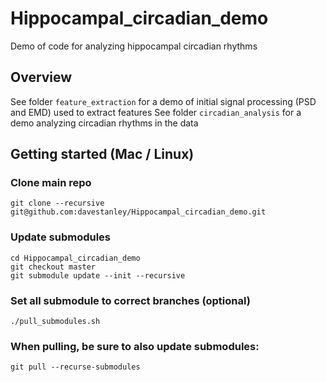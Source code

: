 Hippocampal_circadian_demo
==========================

Demo of code for analyzing hippocampal circadian rhythms

Overview
--------

See folder `feature_extraction` for a demo of initial signal processing (PSD and EMD) used to extract features
See folder `circadian_analysis` for a demo analyzing circadian rhythms in the data



Getting started (Mac / Linux)
--------

### Clone main repo

	git clone --recursive git@github.com:davestanley/Hippocampal_circadian_demo.git
  
### Update submodules
	cd Hippocampal_circadian_demo
	git checkout master
	git submodule update --init --recursive
	
### Set all submodule to correct branches (optional)
	./pull_submodules.sh

### When pulling, be sure to also update submodules:
	git pull --recurse-submodules	


	
